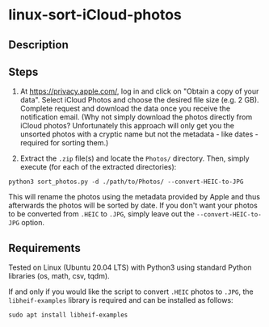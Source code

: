 # linux-sort-iCloud-photos

## Description

## Steps

1. At https://privacy.apple.com/, log in and click on "Obtain a copy of your data". Select iCloud Photos and choose the desired file size (e.g. 2 GB). Complete request and download the data once you receive the notification email.
(Why not simply download the photos directly from iCloud photos? Unfortunately this approach will only get you the unsorted photos with a cryptic name but not the metadata - like dates - required for sorting them.)

2. Extract the `.zip` file(s) and locate the `Photos/` directory. Then, simply execute (for each of the extracted directories):

```shell
python3 sort_photos.py -d ./path/to/Photos/ --convert-HEIC-to-JPG
```

This will rename the photos using the metadata provided by Apple and thus afterwards the photos will be sorted by date. If you don't want your photos to be converted from `.HEIC` to `.JPG`, simply leave out the ``--convert-HEIC-to-JPG`` option.

## Requirements

Tested on Linux (Ubuntu 20.04 LTS) with Python3 using standard Python libraries (os, math, csv, tqdm).

If and only if you would like the script to convert `.HEIC` photos to `.JPG`, the `libheif-examples` library is required and can be installed as follows:

```shell
sudo apt install libheif-examples
```
